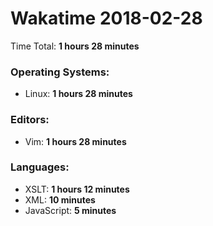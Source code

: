 # Wakatime 2018-02-28

Time Total: **1 hours 28 minutes**

### Operating Systems:
- Linux: **1 hours 28 minutes** 

### Editors:
- Vim: **1 hours 28 minutes** 

### Languages:
- XSLT: **1 hours 12 minutes** 
- XML: **10 minutes** 
- JavaScript: **5 minutes** 

